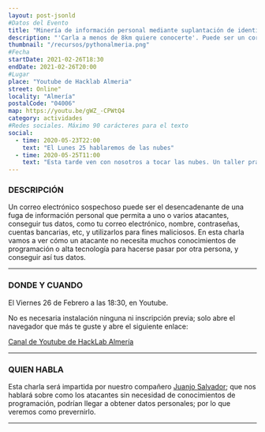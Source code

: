 ```yaml
---
layout: post-jsonld
#Datos del Evento
title: "Minería de información personal mediante suplantación de identidad"
description: "'Carla a menos de 8km quiere conocerte'. Puede ser un correo electrónico que puede recabar información personal y perjudicarnos si no tenemos cuidado. Charla sobre como los atacantes usan el phising para recabar información."
thumbnail: "/recursos/pythonalmeria.png"
#Fecha
startDate: 2021-02-26T18:30
endDate: 2021-02-26T20:00
#Lugar
place: "Youtube de Hacklab Almeria"
street: Online"
locality: "Almería"
postalCode: "04006"
map: https://youtu.be/gWZ_-CPWtQ4
category: actividades
#Redes sociales. Máximo 90 carácteres para el texto
social:
  - time: 2020-05-23T22:00
    text: "El Lunes 25 hablaremos de las nubes"
  - time: 2020-05-25T11:00
    text: "Esta tarde ven con nosotros a tocar las nubes. Un taller práctico"
---
```




### DESCRIPCIÓN

Un correo electrónico sospechoso puede ser el desencadenante de una fuga de información personal que permita a uno o varios atacantes, conseguir tus datos, como tu correo electrónico, nombre, contraseñas, cuentas bancarias, etc, y utilizarlos para fines maliciosos. En esta charla vamos a ver cómo un atacante no necesita muchos conocimientos de programación o alta tecnología para hacerse pasar por otra persona, y conseguir así tus datos.

---

### DONDE Y CUANDO

El Viernes 26 de Febrero a las 18:30, en Youtube.

No es necesaria instalación ninguna ni inscripción previa; solo abre el navegador que más te guste y abre el siguiente enlace:

[Canal de Youtube de HackLab Almería](https://youtu.be/gWZ_-CPWtQ4)

---

### QUIEN HABLA

Esta charla será impartida por nuestro compañero [Juanjo Salvador](https://twitter.com/Linuxneitor); que nos hablará sobre como los atacantes sin necesidad de conocimientos de programación, podrían llegar a obtener datos personales; por lo que veremos como prevernirlo.

---
